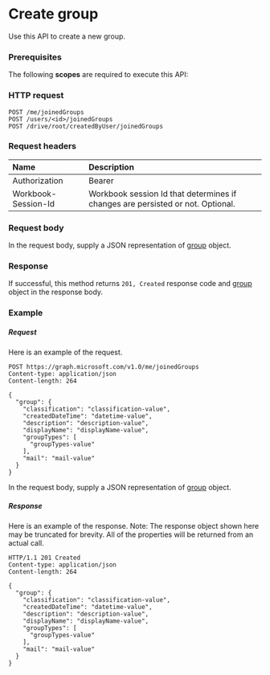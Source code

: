 # Create group

Use this API to create a new group.
### Prerequisites
The following **scopes** are required to execute this API: 
### HTTP request
<!-- { "blockType": "ignored" } -->
```http
POST /me/joinedGroups
POST /users/<id>/joinedGroups
POST /drive/root/createdByUser/joinedGroups

```
### Request headers
| Name       | Description|
|:---------------|:----------|
| Authorization  | Bearer <code>|
| Workbook-Session-Id  | Workbook session Id that determines if changes are persisted or not. Optional.|

### Request body
In the request body, supply a JSON representation of [group](../resources/group.md) object.


### Response
If successful, this method returns `201, Created` response code and [group](../resources/group.md) object in the response body.

### Example
##### Request
Here is an example of the request.
<!-- {
  "blockType": "request",
  "name": "create_group_from_user"
}-->
```http
POST https://graph.microsoft.com/v1.0/me/joinedGroups
Content-type: application/json
Content-length: 264

{
  "group": {
    "classification": "classification-value",
    "createdDateTime": "datetime-value",
    "description": "description-value",
    "displayName": "displayName-value",
    "groupTypes": [
      "groupTypes-value"
    ],
    "mail": "mail-value"
  }
}
```
In the request body, supply a JSON representation of [group](../resources/group.md) object.
##### Response
Here is an example of the response. Note: The response object shown here may be truncated for brevity. All of the properties will be returned from an actual call.
<!-- {
  "blockType": "response",
  "truncated": true,
  "@odata.type": "microsoft.graph.group"
} -->
```http
HTTP/1.1 201 Created
Content-type: application/json
Content-length: 264

{
  "group": {
    "classification": "classification-value",
    "createdDateTime": "datetime-value",
    "description": "description-value",
    "displayName": "displayName-value",
    "groupTypes": [
      "groupTypes-value"
    ],
    "mail": "mail-value"
  }
}
```

<!-- uuid: 8fcb5dbc-d5aa-4681-8e31-b001d5168d79
2015-10-25 14:57:30 UTC -->
<!-- {
  "type": "#page.annotation",
  "description": "Create group",
  "keywords": "",
  "section": "documentation",
  "tocPath": ""
}-->